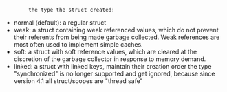 
			the type the struct created:
  - normal (default): a regular struct
  - weak: a struct containing weak referenced values, which do not prevent their referents from being made garbage collected. Weak references are most often used to implement simple caches.
  - soft: a struct with soft reference values, which are cleared at the discretion of the garbage collector in response to memory demand.
  - linked: a struct with linked keys, maintain their creation order
  the type "synchronized" is no longer supported and get ignored, because since version 4.1 all struct/scopes are "thread safe"
			